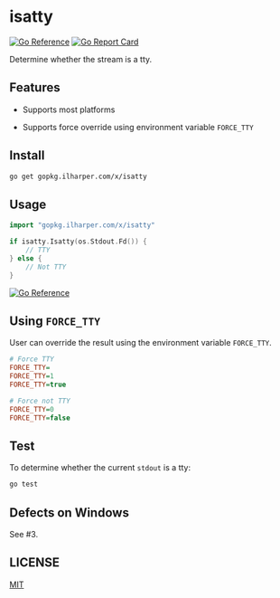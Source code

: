 # isatty

[![Go Reference](https://pkg.go.dev/badge/gopkg.ilharper.com/x/isatty.svg)](https://pkg.go.dev/gopkg.ilharper.com/x/isatty)
[![Go Report Card](https://goreportcard.com/badge/github.com/ifrstr/isatty)](https://goreportcard.com/report/github.com/ifrstr/isatty)

Determine whether the stream is a tty.

## Features

- Supports most platforms

- Supports force override using environment variable `FORCE_TTY`

## Install

```sh
go get gopkg.ilharper.com/x/isatty
```

## Usage

```go
import "gopkg.ilharper.com/x/isatty"

if isatty.Isatty(os.Stdout.Fd()) {
	// TTY
} else {
	// Not TTY
}
```

[![Go Reference](https://pkg.go.dev/badge/gopkg.ilharper.com/x/isatty.svg)](https://pkg.go.dev/gopkg.ilharper.com/x/isatty)

## Using `FORCE_TTY`

User can override the result using the environment variable `FORCE_TTY`.

```ini
# Force TTY
FORCE_TTY=
FORCE_TTY=1
FORCE_TTY=true

# Force not TTY
FORCE_TTY=0
FORCE_TTY=false
```

## Test

To determine whether the current `stdout` is a tty:

```sh
go test
```

## Defects on Windows

See #3.

## LICENSE

[MIT](https://github.com/ifrstr/isatty/blob/master/LICENSE)
